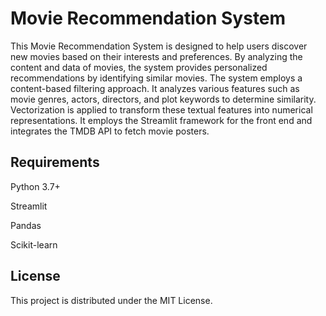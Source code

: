 # Movie Recommendation System

This Movie Recommendation System is designed to help users discover new movies based on their interests and preferences. By analyzing the content and data of movies, the system provides personalized recommendations by identifying similar movies.
The system employs a content-based filtering approach. It analyzes various features such as movie genres, actors, directors, and plot keywords to determine similarity. Vectorization is applied to transform these textual features into numerical representations.
It employs the Streamlit framework for the front end and integrates the TMDB API to fetch movie posters.



## Requirements

Python 3.7+

Streamlit

Pandas

Scikit-learn




## License
This project is distributed under the MIT License. 
